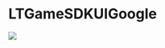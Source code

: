 # LTGameSDKUIGoogle

[![](https://jitpack.io/v/muyishuangfeng/LTGameSDKUIGoogle.svg)](https://jitpack.io/#muyishuangfeng/LTGameSDKUIGoogle)
